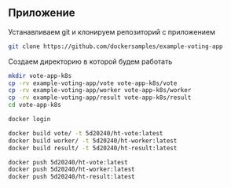 
## Приложение

Устанавливаем git и клонируем репозиторий с приложением

```bash
git clone https://github.com/dockersamples/example-voting-app
```

Создаем директорию в которой будем работать

```bash
mkdir vote-app-k8s
cp -rv example-voting-app/vote vote-app-k8s/vote
cp -rv example-voting-app/worker vote-app-k8s/worker
cp -rv example-voting-app/result vote-app-k8s/result
cd vote-app-k8s
```

```bash
docker login

docker build vote/ -t 5d20240/ht-vote:latest
docker build worker/ -t 5d20240/ht-worker:latest
docker build result/ -t 5d20240/ht-result:latest

docker push 5d20240/ht-vote:latest
docker push 5d20240/ht-worker:latest
docker push 5d20240/ht-result:latest
```

